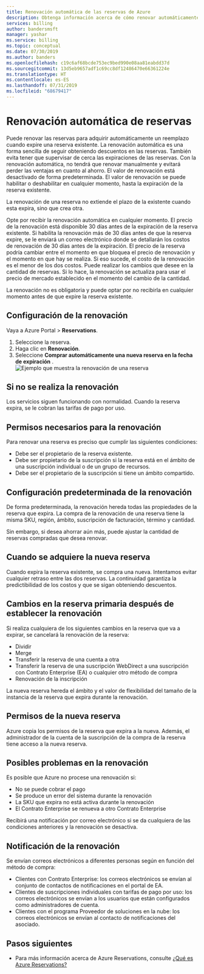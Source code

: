 ```yaml
---
title: Renovación automática de las reservas de Azure
description: Obtenga información acerca de cómo renovar automáticamente las reservas de Azure para seguir obteniendo descuentos en las reservas.
services: billing
author: bandersmsft
manager: yashar
ms.service: billing
ms.topic: conceptual
ms.date: 07/30/2019
ms.author: banders
ms.openlocfilehash: c19c6af68bcde753ec9bed990e08aa81eabdd37d
ms.sourcegitcommit: 13d5eb9657adf1c69cc8df12486470e66361224e
ms.translationtype: HT
ms.contentlocale: es-ES
ms.lasthandoff: 07/31/2019
ms.locfileid: "68679417"
---
```

# <a name="automatically-renew-reservations"></a>Renovación automática de reservas

Puede renovar las reservas para adquirir automáticamente un reemplazo cuando expire una reserva existente. La renovación automática es una forma sencilla de seguir obteniendo descuentos en las reservas. También evita tener que supervisar de cerca las expiraciones de las reservas. Con la renovación automática, no tendrá que renovar manualmente y evitará perder las ventajas en cuanto al ahorro. El valor de renovación está desactivado de forma predeterminada. El valor de renovación se puede habilitar o deshabilitar en cualquier momento, hasta la expiración de la reserva existente.

La renovación de una reserva no extiende el plazo de la existente cuando esta expira, sino que crea otra.

Opte por recibir la renovación automática en cualquier momento. El precio de la renovación está disponible 30 días antes de la expiración de la reserva existente. Si habilita la renovación más de 30 días antes de que la reserva expire, se le enviará un correo electrónico donde se detallarán los costos de renovación de 30 días antes de la expiración. El precio de la reserva podría cambiar entre el momento en que bloquea el precio de renovación y el momento en que hay se realiza. Si eso sucede, el costo de la renovación es el menor de los dos costos. Puede realizar los cambios que desee en la cantidad de reservas. Si lo hace, la renovación se actualiza para usar el precio de mercado establecido en el momento del cambio de la cantidad.

La renovación no es obligatoria y puede optar por no recibirla en cualquier momento antes de que expire la reserva existente.

## <a name="set-up-renewal"></a>Configuración de la renovación

Vaya a Azure Portal > **Reservations**.

1. Seleccione la reserva.
2. Haga clic en **Renovación**.
3. Seleccione **Comprar automáticamente una nueva reserva en la fecha de expiración** .  
  ![Ejemplo que muestra la renovación de una reserva](./media/billing-reservation-renew/reservation-renewal.png)

## <a name="if-you-dont-renew"></a>Si no se realiza la renovación

Los servicios siguen funcionando con normalidad. Cuando la reserva expira, se le cobran las tarifas de pago por uso.

## <a name="required-renewal-permissions"></a>Permisos necesarios para la renovación

Para renovar una reserva es preciso que cumplir las siguientes condiciones:

- Debe ser el propietario de la reserva existente.
- Debe ser propietario de la suscripción si la reserva está en el ámbito de una suscripción individual o de un grupo de recursos.
- Debe ser el propietario de la suscripción si tiene un ámbito compartido.

## <a name="default-renewal-settings"></a>Configuración predeterminada de la renovación

De forma predeterminada, la renovación hereda todas las propiedades de la reserva que expira. La compra de la renovación de una reserva tiene la misma SKU, región, ámbito, suscripción de facturación, término y cantidad.

Sin embargo, si desea ahorrar aún más, puede ajustar la cantidad de reservas compradas que desea renovar.

## <a name="when-the-new-reservation-is-purchased"></a>Cuando se adquiere la nueva reserva

Cuando expira la reserva existente, se compra una nueva. Intentamos evitar cualquier retraso entre las dos reservas. La continuidad garantiza la predictibilidad de los costos y que se sigan obteniendo descuentos.

## <a name="changing-parent-reservation-after-setting-renewal"></a>Cambios en la reserva primaria después de establecer la renovación

Si realiza cualquiera de los siguientes cambios en la reserva que va a expirar, se cancelará la renovación de la reserva:

- Dividir
- Merge
- Transferir la reserva de una cuenta a otra
- Transferir la reserva de una suscripción WebDirect a una suscripción con Contrato Enterprise (EA) o cualquier otro método de compra
- Renovación de la inscripción

La nueva reserva hereda el ámbito y el valor de flexibilidad del tamaño de la instancia de la reserva que expira durante la renovación.

## <a name="new-reservation-permissions"></a>Permisos de la nueva reserva

Azure copia los permisos de la reserva que expira a la nueva. Además, el administrador de la cuenta de la suscripción de la compra de la reserva tiene acceso a la nueva reserva.

## <a name="potential-renewal-problems"></a>Posibles problemas en la renovación

Es posible que Azure no procese una renovación si:

- No se puede cobrar el pago
- Se produce un error del sistema durante la renovación
- La SKU que expira no está activa durante la renovación
- El Contrato Enterprise se renueva a otro Contrato Enterprise

Recibirá una notificación por correo electrónico si se da cualquiera de las condiciones anteriores y la renovación se desactiva.

## <a name="renewal-notification"></a>Notificación de la renovación

Se envían correos electrónicos a diferentes personas según en función del método de compra:

- Clientes con Contrato Enterprise: los correos electrónicos se envían al conjunto de contactos de notificaciones en el portal de EA.
- Clientes de suscripciones individuales con tarifas de pago por uso: los correos electrónicos se envían a los usuarios que están configurados como administradores de cuenta.
- Clientes con el programa Proveedor de soluciones en la nube: los correos electrónicos se envían al contacto de notificaciones del asociado.

## <a name="next-steps"></a>Pasos siguientes
- Para más información acerca de Azure Reservations, consulte [¿Qué es Azure Reservations?](billing-save-compute-costs-reservations.md)
